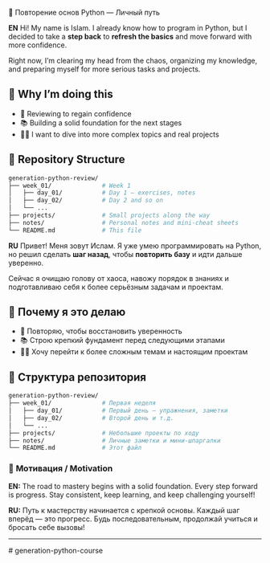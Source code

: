 
🔁 Повторение основ Python — Личный путь

**EN**
Hi! My name is Islam. I already know how to program in Python, but I decided to take a **step back** to **refresh the basics** and move forward with more confidence.

Right now, I’m clearing my head from the chaos, organizing my knowledge, and preparing myself for more serious tasks and projects.


## 🎯 Why I’m doing this

* 📌 Reviewing to regain confidence
* 📚 Building a solid foundation for the next stages
* 🧑‍💻 I want to dive into more complex topics and real projects


## 📁 Repository Structure

```bash
generation-python-review/  
├── week_01/              # Week 1  
│   ├── day_01/           # Day 1 — exercises, notes  
│   ├── day_02/           # Day 2 and so on  
│   └── ...               
├── projects/             # Small projects along the way  
├── notes/                # Personal notes and mini-cheat sheets  
└── README.md             # This file  
```


**RU**
Привет! Меня зовут Ислам. Я уже умею программировать на Python, но решил сделать **шаг назад**, чтобы **повторить базу** и идти дальше уверенно.

Сейчас я очищаю голову от хаоса, навожу порядок в знаниях и подготавливаю себя к более серьёзным задачам и проектам.


## 🎯 Почему я это делаю

* 📌 Повторяю, чтобы восстановить уверенность
* 📚 Строю крепкий фундамент перед следующими этапами
* 🧑‍💻 Хочу перейти к более сложным темам и настоящим проектам


## 📁 Структура репозитория

```bash
generation-python-review/  
├── week_01/              # Первая неделя  
│   ├── day_01/           # Первый день — упражнения, заметки  
│   ├── day_02/           # Второй день и т.д.  
│   └── ...               
├── projects/             # Небольшие проекты по ходу  
├── notes/                # Личные заметки и мини-шпаргалки  
└── README.md             # Этот файл  
```


### 🚀 **Мотивация** / **Motivation**

**EN:**
The road to mastery begins with a solid foundation. Every step forward is progress. Stay consistent, keep learning, and keep challenging yourself!

**RU:**
Путь к мастерству начинается с крепкой основы. Каждый шаг вперёд — это прогресс. Будь последовательным, продолжай учиться и бросать себе вызовы!

---
#   g e n e r a t i o n - p y t h o n - c o u r s e  
 